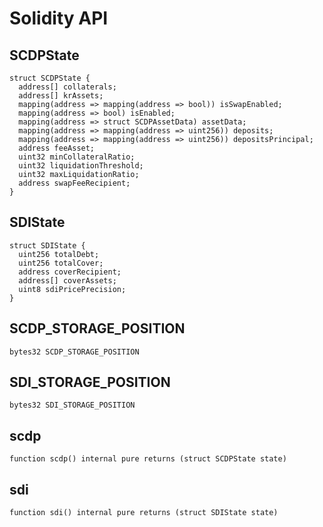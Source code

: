 # Solidity API

## SCDPState

```solidity
struct SCDPState {
  address[] collaterals;
  address[] krAssets;
  mapping(address => mapping(address => bool)) isSwapEnabled;
  mapping(address => bool) isEnabled;
  mapping(address => struct SCDPAssetData) assetData;
  mapping(address => mapping(address => uint256)) deposits;
  mapping(address => mapping(address => uint256)) depositsPrincipal;
  address feeAsset;
  uint32 minCollateralRatio;
  uint32 liquidationThreshold;
  uint32 maxLiquidationRatio;
  address swapFeeRecipient;
}
```

## SDIState

```solidity
struct SDIState {
  uint256 totalDebt;
  uint256 totalCover;
  address coverRecipient;
  address[] coverAssets;
  uint8 sdiPricePrecision;
}
```

## SCDP_STORAGE_POSITION

```solidity
bytes32 SCDP_STORAGE_POSITION
```

## SDI_STORAGE_POSITION

```solidity
bytes32 SDI_STORAGE_POSITION
```

## scdp

```solidity
function scdp() internal pure returns (struct SCDPState state)
```

## sdi

```solidity
function sdi() internal pure returns (struct SDIState state)
```

